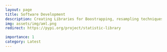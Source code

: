```yaml
---
layout: page
title: Software Development
description: Creating Libraries for Boostrapping, resampling techniques, with Bioscience concept for research scientist, students and professor
img: assets/img/aml.png
redirect: https://pypi.org/project/statistic-library 

importance: 1
category: Latest
---
```

